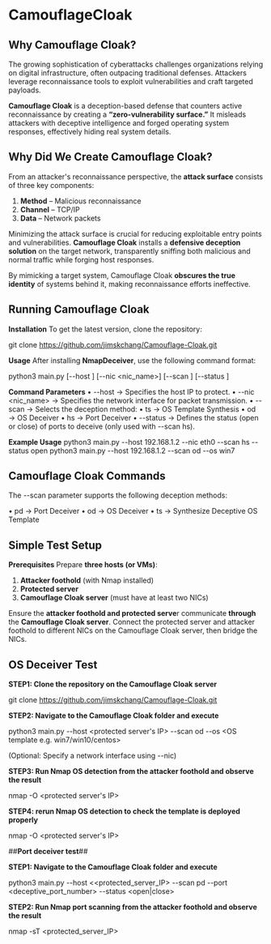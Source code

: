 # CamouflageCloak
## **Why Camouflage Cloak?**

The growing sophistication of cyberattacks challenges organizations relying on digital infrastructure, often outpacing traditional defenses. Attackers leverage reconnaissance tools to exploit vulnerabilities and craft targeted payloads. 

**Camouflage Cloak** is a deception-based defense that counters active reconnaissance by creating a **“zero-vulnerability surface.”** It misleads attackers with deceptive intelligence and forged operating system responses, effectively hiding real system details.

## **Why Did We Create Camouflage Cloak?**  

From an attacker's reconnaissance perspective, the **attack surface** consists of three key components:  

1. **Method** – Malicious reconnaissance  
2. **Channel** – TCP/IP  
3. **Data** – Network packets  

Minimizing the attack surface is crucial for reducing exploitable entry points and vulnerabilities. **Camouflage Cloak** installs a **defensive deception solution** on the target network, transparently sniffing both malicious and normal traffic while forging host responses.

By mimicking a target system, Camouflage Cloak **obscures the true identity** of systems behind it, making reconnaissance efforts ineffective.
 

## **Running Camouflage Cloak**
**Installation**
To get the latest version, clone the repository:

git clone https://github.com/jimskchang/Camouflage-Cloak.git

**Usage**
After installing **NmapDeceiver**, use the following command format:

python3 main.py [--host <IP>] [--nic <nic_name>] [--scan <deceiver>] [--status <status>]

**Command Parameters**
	•	--host <IP> → Specifies the host IP to protect.
	•	--nic <nic_name> → Specifies the network interface for packet transmission.
	•	--scan <deceiver> → Selects the deception method:
	  •	ts → OS Template Synthesis
	  •	od → OS Deceiver
	  •	hs → Port Deceiver
	•	--status <status> → Defines the status (open or close) of ports to deceive (only used with --scan hs).

**Example Usage**
python3 main.py --host 192.168.1.2 --nic eth0 --scan hs --status open
python3 main.py --host 192.168.1.2 --scan od --os win7

## **Camouflage Cloak Commands**
The --scan parameter supports the following deception methods:

•	pd → Port Deceiver
•	od → OS Deceiver
•	ts → Synthesize Deceptive OS Template

## **Simple Test Setup**
**Prerequisites**
Prepare **three hosts (or VMs)**:
1.	**Attacker foothold** (with Nmap installed)
2.	**Protected server**
3.	**Camouflage Cloak server** (must have at least two NICs)

Ensure the **attacker foothold and protected serve**r communicate **through** the **Camouflage Cloak server**. Connect the protected server and attacker foothold to different NICs on the Camouflage Cloak server, then bridge the NICs.

## **OS Deceiver Test**
**STEP1: Clone the repository on the Camouflage Cloak server**

git clone https://github.com/jimskchang/Camouflage-Cloak.git

**STEP2: Navigate to the Camouflage Cloak folder and execute**

python3 main.py --host <protected server's IP> --scan od --os <OS template e.g. win7/win10/centos>

(Optional: Specify a network interface using --nic)

**STEP3: Run Nmap OS detection from the attacker foothold and observe the result**

nmap -O <protected server's IP>

**STEP4: rerun Nmap OS detection to check the template is deployed properly**

nmap -O <protected server's IP>

##**Port deceiver test**##

**STEP1: Navigate to the Camouflage Cloak folder and execute**

python3 main.py --host <<protected_server_IP> --scan pd --port <deceptive_port_number> --status <open|close>

**STEP2: Run Nmap port scanning from the attacker foothold and observe the result**

nmap -sT <protected_server_IP>




